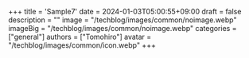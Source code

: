 +++
title = 'Sample7'
date = 2024-01-03T05:00:55+09:00
draft = false
description = ""
image = "/techblog/images/common/noimage.webp"
imageBig = "/techblog/images/common/noimage.webp"
categories = ["general"]
authors = ["Tomohiro"]
avatar = "/techblog/images/common/icon.webp"
+++
